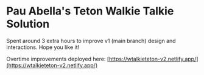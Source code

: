 # Pau Abella's Teton Walkie Talkie Solution

Spent around 3 extra hours to improve v1 (main branch) design and interactions. Hope you like it!

Overtime improvements deployed here:
[https://wtalkieteton-v2.netlify.app/](https://wtalkieteton-v2.netlify.app/)